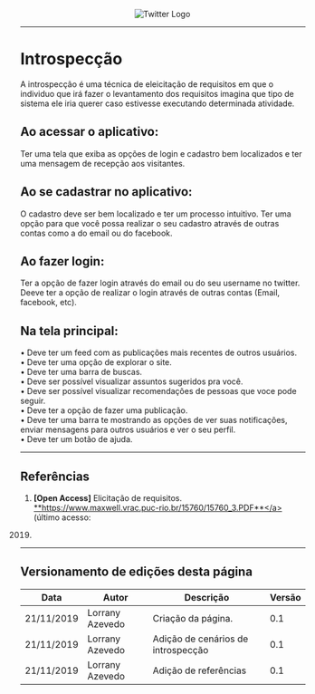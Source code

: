 <span style="margin-left: 40%;">![Twitter Logo](../images/twitter-logo-100px.png)</span>

---

# **Introspecção**

A introspecção é uma técnica de eleicitação de requisitos em que o individuo que irá fazer o levantamento dos requisitos imagina que tipo de sistema ele iria querer caso estivesse executando determinada atividade.

## **Ao acessar o aplicativo:**
Ter uma tela que exiba as opções de login e cadastro bem localizados e ter uma mensagem de recepção aos visitantes.

## Ao se cadastrar no aplicativo: 

O cadastro deve ser bem localizado e ter um processo intuitivo.
Ter uma opção para que você possa realizar o seu cadastro através de outras contas como a do email ou do facebook.

## Ao fazer login:

Ter a opção de fazer login através do email ou do seu username no twitter.
Deeve ter a opção de realizar o login através de outras contas (Email, facebook, etc).

## Na tela principal:

• Deve ter um feed com as publicações mais recentes de outros usuários. </br>
• Deve ter uma opção de explorar o site.</br>
• Deve ter uma barra de buscas.</br>
• Deve ser possível visualizar assuntos sugeridos pra você.</br>
• Deve ser possível visualizar recomendações de pessoas que voce pode seguir.</br>
• Deve ter a opção de fazer uma publicação.</br>
• Deve ter uma barra te mostrando as opções de ver suas notificações, enviar mensagens para outros usuários e ver o seu perfil.</br>
• Deve ter um botão de ajuda.</br>

***

## Referências

1. **[Open Access]** Elicitação de requisitos. <a href=https://www.maxwell.vrac.puc-rio.br/15760/15760_3.PDF>**https://www.maxwell.vrac.puc-rio.br/15760/15760_3.PDF**</a> (último acesso:
2019)

---

## Versionamento de edições desta página
| Data | Autor | Descrição | Versão |
|------|-------|-----------|--------|
| 21/11/2019 | Lorrany Azevedo | Criação da página. | 0.1 |
| 21/11/2019 | Lorrany Azevedo | Adição de cenários de introspecção | 0.1 |
| 21/11/2019 | Lorrany Azevedo | Adição de referências | 0.1 |

